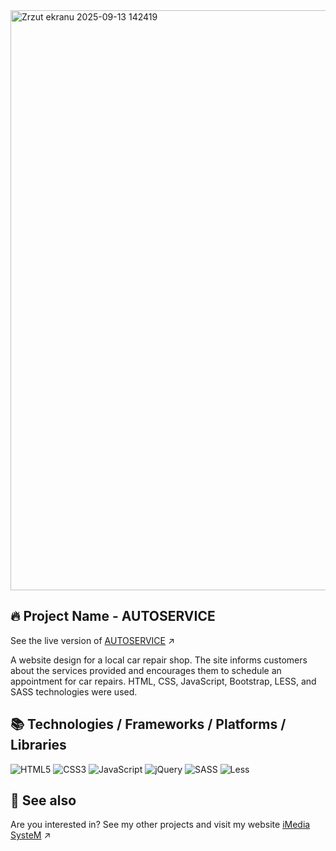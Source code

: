 <img width="1902" height="928" alt="Zrzut ekranu 2025-09-13 142419" src="https://github.com/user-attachments/assets/a92ca3fd-f58c-41c4-a1e7-36bfe6040767" />

## 🔥 Project Name - AUTOSERVICE
See the live version of [AUTOSERVICE](https://imediasystem.github.io/AutoService/) ↗️

A website design for a local car repair shop. The site informs customers about the services provided and encourages them to schedule an appointment for car repairs. HTML, CSS, JavaScript, Bootstrap, LESS, and SASS technologies were used.

## 📚 Technologies / Frameworks / Platforms / Libraries
![HTML5](https://img.shields.io/badge/html5-%23E34F26.svg?style=for-the-badge&logo=html5&logoColor=white)
![CSS3](https://img.shields.io/badge/css3-%231572B6.svg?style=for-the-badge&logo=css3&logoColor=white)
![JavaScript](https://img.shields.io/badge/javascript-%23323330.svg?style=for-the-badge&logo=javascript&logoColor=%23F7DF1E)
![jQuery](https://img.shields.io/badge/bootstrap-%238511FA.svg?style=for-the-badge&logo=bootstrap&logoColor=white)
![SASS](https://img.shields.io/badge/sass-CC6699.svg?style=for-the-badge&logo=sass&logoColor=white)
![Less](https://img.shields.io/badge/less-2B4C80?style=for-the-badge&logo=less&logoColor=white)
&nbsp;

## 🔗 See also
Are you interested in? See my other projects and visit my website [iMedia SysteM](https://imediasystem.pl/) ↗️
&nbsp;
